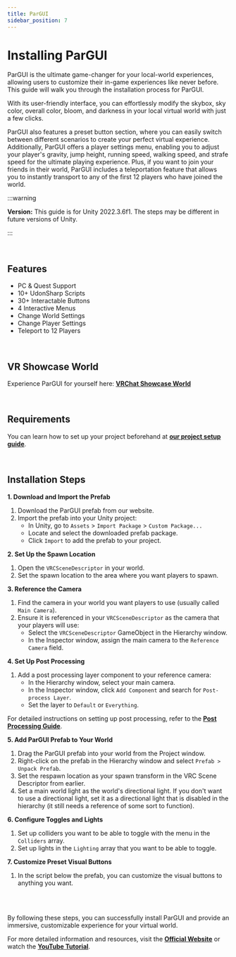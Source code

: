 ```yaml
---
title: ParGUI
sidebar_position: 7
---
```


# Installing ParGUI

ParGUI is the ultimate game-changer for your local-world experiences, allowing users to customize their in-game experiences like never before. This guide will walk you through the installation process for ParGUI.

With its user-friendly interface, you can effortlessly modify the skybox, sky color, overall color, bloom, and darkness in your local virtual world with just a few clicks.

ParGUI also features a preset button section, where you can easily switch between different scenarios to create your perfect virtual experience. Additionally, ParGUI offers a player settings menu, enabling you to adjust your player's gravity, jump height, running speed, walking speed, and strafe speed for the ultimate playing experience. Plus, if you want to join your friends in their world, ParGUI includes a teleportation feature that allows you to instantly transport to any of the first 12 players who have joined the world.

:::warning

**Version:** This guide is for Unity 2022.3.6f1. The steps may be different in future versions of Unity.

:::

<br/>

## Features

- PC & Quest Support
- 10+ UdonSharp Scripts
- 30+ Interactable Buttons
- 4 Interactive Menus
- Change World Settings
- Change Player Settings
- Teleport to 12 Players

<br/>

## VR Showcase World

Experience ParGUI for yourself here: **[VRChat Showcase World](https://vrchat.com/home/world/wrld_a4ef1792-d405-4c16-af59-bd45f48b12a0)**

<br/>

## Requirements

You can learn how to set up your project beforehand at **[our project setup guide](/docs/general-concepts/settingupudon)**.

<br/>

## Installation Steps

**1. Download and Import the Prefab**

1. Download the ParGUI prefab from our website.
2. Import the prefab into your Unity project:
   - In Unity, go to `Assets` > `Import Package` > `Custom Package...`
   - Locate and select the downloaded prefab package.
   - Click `Import` to add the prefab to your project.

**2. Set Up the Spawn Location**

1. Open the `VRCSceneDescriptor` in your world.
2. Set the spawn location to the area where you want players to spawn.

**3. Reference the Camera**

1. Find the camera in your world you want players to use (usually called `Main Camera`).
2. Ensure it is referenced in your `VRCSceneDescriptor` as the camera that your players will use:
   - Select the `VRCSceneDescriptor` GameObject in the Hierarchy window.
   - In the Inspector window, assign the main camera to the `Reference Camera` field.

**4. Set Up Post Processing**

1. Add a post processing layer component to your reference camera:
   - In the Hierarchy window, select your main camera.
   - In the Inspector window, click `Add Component` and search for `Post-process Layer`.
   - Set the layer to `Default` or `Everything`.

For detailed instructions on setting up post processing, refer to the **[Post Processing Guide](/DevelopmentDocumentation/docs/general-concepts/postprocessing)**.

**5. Add ParGUI Prefab to Your World**

1. Drag the ParGUI prefab into your world from the Project window.
2. Right-click on the prefab in the Hierarchy window and select `Prefab > Unpack Prefab`.
3. Set the respawn location as your spawn transform in the VRC Scene Descriptor from earlier.
4. Set a main world light as the world's directional light. If you don't want to use a directional light, set it as a directional light that is disabled in the hierarchy (it still needs a reference of some sort to function).

**6. Configure Toggles and Lights**

1. Set up colliders you want to be able to toggle with the menu in the `Colliders` array.
2. Set up lights in the `Lighting` array that you want to be able to toggle.

**7. Customize Preset Visual Buttons**

1. In the script below the prefab, you can customize the visual buttons to anything you want.

<br/><br/>

By following these steps, you can successfully install ParGUI and provide an immersive, customizable experience for your virtual world.

For more detailed information and resources, visit the **[Official Website](https://hashstudiosllc.com/pargui/instructions)** or watch the **[YouTube Tutorial](https://youtu.be/q-F4nQzk-_w)**.

